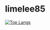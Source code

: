 # limelee85

[![Top Langs](https://github-readme-stats.vercel.app/api/top-langs/?username=limelee85&layout=compact)](https://github.com/limelee85/)
